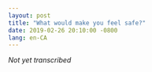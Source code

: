 ```yaml
---
layout: post
title: "What would make you feel safe?"
date: 2019-02-26 20:10:00 -0800
lang: en-CA
---
```


_Not yet transcribed_
